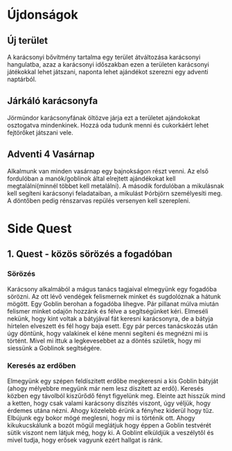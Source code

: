 # Újdonságok
## Új terület
A karácsonyi bővítmény tartalma egy terület átváltozása karácsonyi hangulatba, azaz a karácsonyi időszakban ezen a területen karácsonyi játékokkal lehet játszani, naponta lehet ajándékot szerezni egy adventi naptárból. 
## Járkáló karácsonyfa
Jörmündor karácsonyfának öltözve járja ezt a területet ajándokokat osztogatva mindenkinek. Hozzá oda tudunk menni és cukorkáért lehet fejtörőket játszani vele.
## Adventi 4 Vasárnap
Alkalmunk van minden vasárnap egy bajnokságon részt venni. Az első fordulóban a manók/goblinok által elrejtett ajándékokat kell megtalálni(minnél többet kell metalálni). A második fordulóban a mikulásnak kell segíteni karácsonyi feladataiban, a mikulást Þórbjörn személyesíti meg. A döntőben pedig rénszarvas repülés versenyen kell szerepleni.   
# Side Quest
## 1. Quest - közös sörözés a fogadóban
### Sörözés
Karácsony alkalmából a mágus tanács tagjaival elmegyünk egy fogadóba sörözni. Az ott lévő vendégek felismernek minket és sugdolóznak a hátunk mögött. Egy Goblin berohan a fogadóba lihegve. Pár pillanat múlva miután felismer minket odajön hozzánk és félve a segítségünket kéri. Elmeséli nekünk, hogy kint voltak a bátyjával fát keresni karácsonyra, de a bátyja hírtelen elveszett és fél hogy baja esett. Egy pár perces tanácskozás után úgy döntünk, hogy valakinek el kéne menni segíteni és megnézni mi is történt. Mivel mi ittuk a legkevesebbet az a döntés születik, hogy mi siessünk a Goblinok segítségére.
### Keresés az erdőben
Elmegyünk egy szépen feldíszitett erdőbe megkeresni a kis Goblin bátyját (ahogy mélyebbre megyünk már nem lesz díszitett az erdő). Keresés közben egy távolból kiszűrődő fényt figyelünk meg. Eleinte azt hisszük mind a ketten, hogy csak valami karácsony díszités viszont, úgy véljük, hogy érdemes utána nézni. Ahogy közelebb érünk a fényhez kiderül hogy tűz. Elbújunk egy bokor mögé meglesni, hogy mi is történik ott. Ahogy kikukucskálunk a bozót mögül meglátjuk hogy éppen a Goblin testvérét sütik viszont nem látjuk még, hogy ki. A Goblint elküldjük a veszélytől és mivel tudja, hogy erősek vagyunk ezért hallgat is ránk.  

